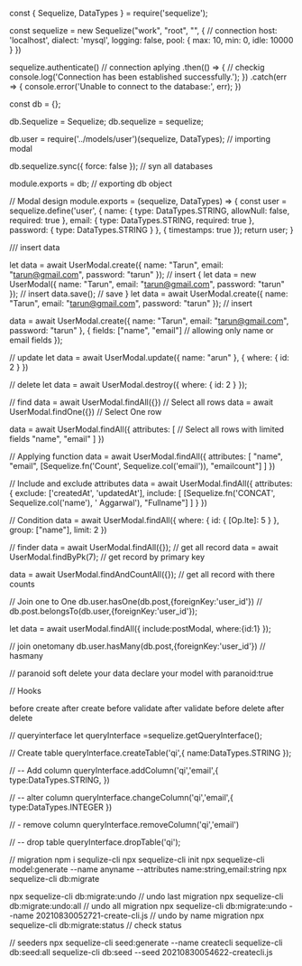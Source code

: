 const { Sequelize, DataTypes } = require('sequelize');

const sequelize = new Sequelize("work", "root", "", {      // connection
    host: 'localhost',
    dialect: 'mysql',
    logging: false,
    pool: { max: 10, min: 0, idle: 10000 }
})

sequelize.authenticate()        // connection aplying
    .then(() => {                    // checkig
        console.log('Connection has been established successfully.');
    })
    .catch(err => {
        console.error('Unable to connect to the database:', err);
    })


const db = {};

db.Sequelize = Sequelize;
db.sequelize = sequelize;

db.user = require('../models/user')(sequelize, DataTypes);  // importing modal

db.sequelize.sync({ force: false });   // syn all databases

module.exports = db;     // exporting db object




// Modal design
module.exports = (sequelize, DataTypes) => {
    const user = sequelize.define('user', {
        name: {
            type: DataTypes.STRING,
            allowNull: false,
            required: true
        },
        email: {
            type: DataTypes.STRING,
            required: true
        },
        password: {
            type: DataTypes.STRING
        }
    }, { timestamps: true });
    return user;
}


/// insert data

let data = await UserModal.create({ name: "Tarun", email: "tarun@gmail.com", password: "tarun" });  // insert
{
    let data = new UserModal({ name: "Tarun", email: "tarun@gmail.com", password: "tarun" });  // insert
    data.save(); // save
}
let data = await UserModal.create({ name: "Tarun", email: "tarun@gmail.com", password: "tarun" });  // insert

data = await UserModal.create({ name: "Tarun", email: "tarun@gmail.com", password: "tarun" }, {
    fields: ["name", "email"]        // allowing only name or email fields
});



// update
let data = await UserModal.update({ name: "arun" }, { where: { id: 2 } })

// delete
let data = await UserModal.destroy({ where: { id: 2 } });

// find
data = await UserModal.findAll({})          // Select all rows
data = await UserModal.findOne({})          // Select One row

data = await UserModal.findAll({
    attributes: [            // Select all rows with limited fields
        "name", "email"
    ]
})

// Applying function
data = await UserModal.findAll({
    attributes: [
        "name", "email",
        [Sequelize.fn('Count', Sequelize.col('email')), "emailcount"]
    ]
})


// Include and exclude attributes
data = await UserModal.findAll({
    attributes: {
        exclude: ['createdAt', 'updatedAt'],
        include: [
            [Sequelize.fn('CONCAT', Sequelize.col('name'), ' Aggarwal'), "Fullname"]
        ]
    }
})


// Condition
data = await UserModal.findAll({
    where: {
        id: {
            [Op.lte]: 5
        }
    },
    group: ["name"],
    limit: 2
})


// finder
data = await UserModal.findAll({});  // get all record
data = await UserModal.findByPk(7);  // get record by primary key

data = await UserModal.findAndCountAll({});  // get all record with there counts


// Join one to One
db.user.hasOne(db.post,{foreignKey:'user_id'})
// db.post.belongsTo(db.user,{foreignKey:'user_id'});

let data = await userModal.findAll({
    include:postModal,
    where:{id:1}
});

// join onetomany
db.user.hasMany(db.post,{foreignKey:'user_id'}) // hasmany


// paranoid
soft delete your data 
declare your model with paranoid:true

// Hooks

before create
after create
before validate
after validate
before delete
after delete



// queryinterface
let queryInterface =sequelize.getQueryInterface();

// Create table
queryInterface.createTable('qi',{
    name:DataTypes.STRING
});

// -- Add column
queryInterface.addColumn('qi','email',{
    type:DataTypes.STRING,
})


// -- alter column
queryInterface.changeColumn('qi','email',{
    type:DataTypes.INTEGER
})

// - remove column
queryInterface.removeColumn('qi','email')

// -- drop table
queryInterface.dropTable('qi');


// migration
npm i sequlize-cli
npx sequelize-cli init
npx sequelize-cli model:generate --name anyname --attributes name:string,email:string
npx sequelize-cli db:migrate

npx sequelize-cli db:migrate:undo  // undo last migration
npx sequelize-cli db:migrate:undo:all  // undo all migration
npx sequelize-cli db:migrate:undo --name 20210830052721-create-cli.js  // undo by name migration
npx sequelize-cli db:migrate:status // check status



// seeders
npx sequelize-cli seed:generate --name createcli
sequelize-cli db:seed:all
sequelize-cli db:seed --seed 20210830054622-createcli.js







